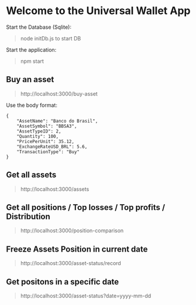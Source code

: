 # Welcome to the Universal Wallet App

Start the Database (Sqlite):
> node initDb.js to start DB

Start the application:
> npm start


## Buy an asset 
> http://localhost:3000/buy-asset 

Use the body format:
```
{
    "AssetName": "Banco do Brasil",
    "AssetSymbol": "BBSA3",
    "AssetTypeID": 2,
    "Quantity": 100,
    "PricePerUnit": 35.12,
    "ExchangeRateUSD_BRL": 5.6,
    "TransactionType": "Buy"
}
```

## Get all assets
> http://localhost:3000/assets


## Get all positions / Top losses / Top profits / Distribution
> http://localhost:3000/position-comparison

## Freeze Assets Position in current date
> http://localhost:3000/asset-status/record

## Get positons in a specific date
> http://localhost:3000/asset-status?date=yyyy-mm-dd